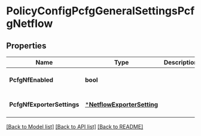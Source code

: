 # PolicyConfigPcfgGeneralSettingsPcfgNetflow

## Properties
Name | Type | Description | Notes
------------ | ------------- | ------------- | -------------
**PcfgNfEnabled** | **bool** |  | [optional] [default to false]
**PcfgNfExporterSettings** | [***NetflowExporterSetting**](NetflowExporterSetting.md) |  | [optional] [default to null]

[[Back to Model list]](../README.md#documentation-for-models) [[Back to API list]](../README.md#documentation-for-api-endpoints) [[Back to README]](../README.md)

